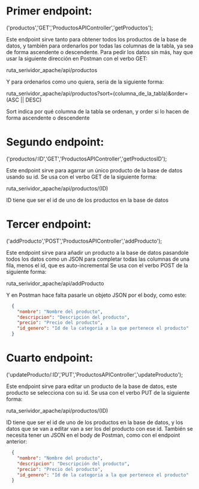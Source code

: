 <h1> Primer endpoint: </h1>

('productos','GET','ProductosAPIController','getProductos');

Este endpoint sirve tanto para obtener todos los productos de la base de datos, y también para ordenarlos por todas las columnas de la tabla, ya sea de forma ascendente o descendente.
Para pedir los datos sin más, hay que usar la siguiente dirección en Postman con el verbo GET:

ruta_serividor_apache/api/productos

Y para ordenarlos como uno quiera, sería de la siguiente forma:

ruta_serividor_apache/api/productos?sort=(columna_de_la_tabla)&order=(ASC || DESC)

Sort indica por qué columna de la tabla se ordenan, y order si lo hacen de forma ascendente o descendente

<h1> Segundo endpoint: </h1>

('productos/:ID','GET','ProductosAPIController','getProductosID');

Este endpoint sirve para agarrar un único producto de la base de datos usando su id.
Se usa con el verbo GET de la siguiente forma:

ruta_serividor_apache/api/productos/(ID)

ID tiene que ser el id de uno de los productos en la base de datos

<h1> Tercer endpoint: </h1>

('addProducto','POST','ProductosAPIController','addProducto');

Este endpoint sirve para añadir un  producto a la base de datos pasandole todos los datos como un JSON para completar todas las columnas de una fila, menos el id, que es auto-incremental
Se usa con el verbo POST de la siguiente forma:

ruta_serividor_apache/api/addProducto

Y en Postman hace falta pasarle un objeto JSON por el body, como este:

```json
  {
    "nombre": "Nombre del producto",
    "descripcion": "Descripción del producto",
    "precio": "Precio del producto",
    "id_genero": "Id de la categoria a la que pertenece el producto"
  }
```

<h1> Cuarto endpoint: </h1>

('updateProducto/:ID','PUT','ProductosAPIController','updateProducto');

Este endpoint sirve para editar un producto de la base de datos, este producto se selecciona con su id.
Se usa con el verbo PUT de la siguiente forma:

ruta_serividor_apache/api/productos/(ID)

ID tiene que ser el id de uno de los productos en la base de datos, y los datos que se van a editar van a ser los del producto con ese id.
También se necesita tener un JSON en el body de Postman, como con el endpoint anterior:

```json
  {
    "nombre": "Nombre del producto",
    "descripcion": "Descripción del producto",
    "precio": "Precio del producto",
    "id_genero": "Id de la categoria a la que pertenece el producto"
  }
```
